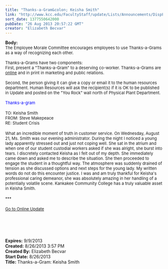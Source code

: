 ```yaml
---
title: "Thanks-a-Gram&colon; Keisha Smith"
link: "http://www.kcc.edu/FacultyStaff/update/Lists/Announcements/DispForm.aspx?ID=1216"
sort_date: 1377550642000
pubDate: "26 Aug 2013 20:57:22 GMT"
creator: "Elizabeth Becvar"
---
```


<div><b>Body:</b> <div class="ExternalClass4EF4DDF3E6F7457D802AAB96E97BFC4A"><div><font size="2">The Employee Morale Committee encourages employees to use Thanks-a-Grams as a way of recognizing each other.<br /> <br />Thanks-a-Grams have two components:<br />First, present a &quot;Thanks-a-Gram&quot; to a deserving co-worker. Thanks-a-Grams are <a href="/FacultyStaff/documents/thanksagram.pdf">online</a> and in print in marketing and public relations.<br /> <br />Second, the person giving it can give a copy or email it to the human resources department. Human Resources will ask the recipient(s) if it is OK to be published in Update and posted on the &quot;You Rock&quot; wall north of Physical Plant Department.<br /> <br /><font color="#0000ff">Thanks-a-gram</font></font></div>
<div><font color="#0000ff" size="2"></font> </div>
<div><font size="2">TO: Keisha Smith<br />FROM: Steve Makepeace<br />RE: Student Crisis</font></div>
<div><font size="2"></font> </div>
<div><font size="2">What an incredible moment of truth in customer service. On Wednesday, August 21, Ms. Smith was our evening administrator. During the night I noticed a young lady apparently stressed out and just not coping well. She sat in the atrium and when one of our student custodial workers asked if she was alright, she burst into tears. I discretely contacted Keisha as I felt out of my depth. She immediately came down and asked me to describe the situation. She then proceeded to engage the student in a thoughtful way. The atmosphere was suddenly drained of tension as she discussed options and next steps for the young lady. My written words do not do this encounter justice. I was and am truly thankful for Keisha's professional caring demeanor, she was absolutely amazing in her handling of a potentially volatile scene. Kankakee Community College has a truly valuable asset in Keisha Smith.</font></div>
<div><font size="2"></font> </div>
<div><font size="2">***</font></div>
<div><font size="2"></font> </div>
<div><font size="2"><a href="/FacultyStaff/update/Pages/dailyupdate.aspx">Go to Online Update</a></font></div>
<div><font size="2"></font> </div>
<div><font size="2"></font> </div>
<div><font size="2"></font> </div>
<div><br /> </div></div></div>
<div><b>Expires:</b> 9/9/2013</div>
<div><b>Created:</b> 8/26/2013 3:57 PM</div>
<div><b>Created By:</b> Elizabeth Becvar</div>
<div><b>Start Date:</b> 8/26/2013</div>
<div><b>Title:</b> Thanks-a-Gram: Keisha Smith</div>
